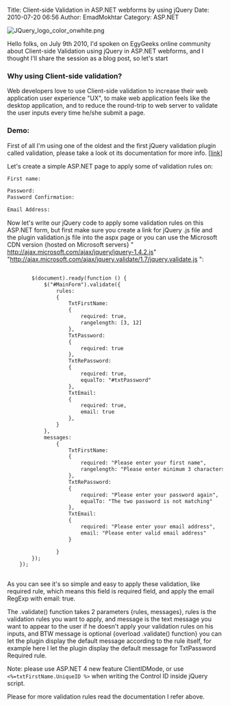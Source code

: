 Title: Client-side Validation in ASP.NET webforms by using jQuery
Date: 2010-07-20 06:56
Author: EmadMokhtar
Category: ASP.NET

![JQuery\_logo\_color\_onwhite.png]({filename}/images/JQuery_logo_color_onwhite.png)

Hello folks, on July 9th 2010, I'd spoken on EgyGeeks online community
about Client-side Validation using jQuery in ASP.NET webforms, and I
thought I'll share the session as a blog post, so let's start

### Why using Client-side validation?

Web developers love to use Client-side validation to increase their web
application user experience "UX", to make web application feels like the
desktop application, and to reduce the round-trip to web server to
validate the user inputs every time he/she submit a page.

### Demo:

First of all I'm using one of the oldest and the first jQuery validation
plugin called validation, please take a look ot its documentation for
more info.
\[[link](http://docs.jquery.com/Plugins/Validation "jQuery Validation Plugin Documentation")\]

Let's create a simple ASP.NET page to apply some of validation rules on:

```html
First name:

Password:
Password Confirmation:

Email Address:
```

Now let's write our jQuery code to apply some validation rules on this
ASP.NET form, but first make sure you create a link for jQuery .js file
and the plugin validation.js file into the aspx page or you can use the
Microsoft CDN version {hosted on Microsoft servers} "
<http://ajax.microsoft.com/ajax/jquery/jquery-1.4.2.js>"
"<http://ajax.microsoft.com/ajax/jquery.validate/1.7/jquery.validate.js>
":

```html
    
        $(document).ready(function () {
            $("#MainForm").validate({
                rules:
                {
                    TxtFirstName:
                    {
                        required: true,
                        rangelength: [3, 12]
                    },
                    TxtPassword:
                    {
                        required: true
                    },
                    TxtRePassword:
                    {
                        required: true,
                        equalTo: "#txtPassword"
                    },
                    TxtEmail:
                    {
                        required: true,
                        email: true
                    },
                }
            },
            messages:
                {
                    TxtFirstName:
                    {
                        required: "Please enter your first name",
                        rangelength: "Please enter minimum 3 characters and Maximum 12 character"
                    },
                    TxtRePassword:
                    {
                        required: "Please enter your password again",
                        equalTo: "The two password is not matching"
                    },
                    TxtEmail:
                    {
                        required: "Please enter your email address",
                        email: "Please enter valid email address"
                    }

                }
        });
    });
    
```

As you can see it's so simple and easy to apply these validation, like
required rule, which means this field is required field, and apply the
email RegExp with email: true.

The .validate() function takes 2 parameters {rules, messages}, rules is
the validation rules you want to apply, and message is the text message
you want to appear to the user if he doesn't apply your validation rules
on his inputs, and BTW message is optional {overload .validate()
function} you can let the plugin display the default message according
to the rule itself, for example here I let the plugin display the
default message for TxtPassword Required rule.

Note: please use ASP.NET 4 new feature ClientIDMode, or use `<%=txtFirstName.UniqueID %>` when writing the Control ID inside jQuery script.

Please for more validation rules read the documentation I refer above.
